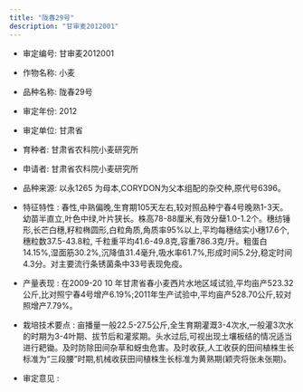 ```yaml
---
title: "陇春29号"
description: "甘审麦2012001"
---
```

* 审定编号:  甘审麦2012001

*  作物名称:  小麦

*  品种名称:  陇春29号

*  审定年份:  2012

*  审定单位:  甘肃省

* 育种者:  甘肃省农科院小麦研究所

*  申请者:  甘肃省农科院小麦研究所

*  品种来源:  以永1265 为母本,CORYDON为父本组配的杂交种,原代号6396。

*  特征特性 : 
春性,中熟偏晚,生育期105天左右,较对照品种宁春4号晚熟1-3天。幼苗半直立,叶色中绿,叶片狭长。株高78-88厘米,有效分蘖1.0-1.2个。穗纺锤形,长芒白穗,籽粒椭圆形,白粒角质,角质率95%以上,平均每穗结实小穗17.6个,穗粒数37.5-43.8粒, 千粒重平均41.6-49.8克,容重786.3克/升。粗蛋白14.15%,湿面筋30.2%,沉降值31.4毫升,吸水率61.7%,形成时间5.2分,稳定时间4.3分。对主要流行条锈菌条中33号表现免疫。
 
*  产量表现 : 
在2009-20 10 年甘肃省春小麦西片水地区域试验,平均亩产523.32公斤,比对照宁春4号增产6.19%;2011年生产试验中,平均亩产528.70公斤,较对照增产7.79%。 

*  栽培技术要点 : 
亩播量一般22.5-27.5公斤,全生育期灌溉3-4次水,一般灌3次水的时期为3-4叶期、拔节后和灌浆期。头水过后,可视出现土壤板结的情况适当进行耙锄。及时防除田间杂草和蚜虫危害。及时收获,人工收获的田间植株生长标准为“三段腰”时期,机械收获田间植株生长标准为黄熟期(颖壳将张未张期)。      

*  审定意见 : 

